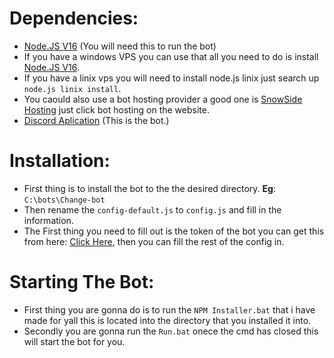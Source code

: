 # Dependencies:

- [Node.JS V16](https://nodejs.org/en/download/) (You will need this to run the bot)
- If you have a windows VPS you can use that all you need to do is install [Node.JS V16](https://nodejs.org/en/download/).
- If you have a linix vps you will need to install node.js linix just search up `node.js linix install`.
- You caould also use a bot hosting provider a good one is [SnowSide Hosting](https://snowsidehosting.com) just click bot hosting on the website.
- [Discord Aplication](https://discord.com/developers/applications) (This is the bot.)

# Installation:

- First thing is to install the bot to the the desired directory. **Eg**: `C:\bots\Change-bot`
- Then rename the `config-default.js` to `config.js` and fill in the information.
- The First thing you need to fill out is the token of the bot you can get this from here: [Click Here](https://discord.com/developers/applications), then you can fill the rest of the config in.

# Starting The Bot:

- First thing you are gonna do is to run the `NPM Installer.bat` that i have made for yall this is located into the directory that you installed it into.
- Secondly you are gonna run the `Run.bat` onece the cmd has closed this will start the bot for you.